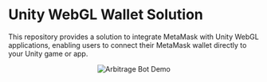 # Unity WebGL Wallet Solution

This repository provides a solution to integrate MetaMask with Unity WebGL applications, enabling users to connect their MetaMask wallet directly to your Unity game or app.

<p align="center">
    <img src="connect-with-unity.gif" alt="Arbitrage Bot Demo">
</p>


